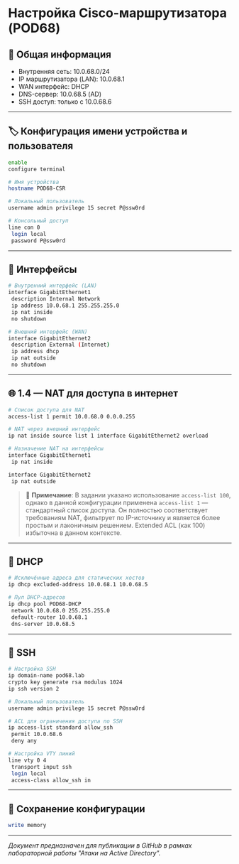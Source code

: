 
# Настройка Cisco-маршрутизатора (POD68)

## 📘 Общая информация

- Внутренняя сеть: 10.0.68.0/24
- IP маршрутизатора (LAN): 10.0.68.1
- WAN интерфейс: DHCP
- DNS-сервер: 10.0.68.5 (AD)
- SSH доступ: только с 10.0.68.6

---

## 🏷 Конфигурация имени устройства и пользователя

```bash
enable
configure terminal

# Имя устройства
hostname POD68-CSR

# Локальный пользователь
username admin privilege 15 secret P@ssw0rd

# Консольный доступ
line con 0
 login local
 password P@ssw0rd
```

---

## 🔧 Интерфейсы

```bash
# Внутренний интерфейс (LAN)
interface GigabitEthernet1
 description Internal Network
 ip address 10.0.68.1 255.255.255.0
 ip nat inside
 no shutdown

# Внешний интерфейс (WAN)
interface GigabitEthernet2
 description External (Internet)
 ip address dhcp
 ip nat outside
 no shutdown
```

---

## 🌐 1.4 — NAT для доступа в интернет

```bash
# Список доступа для NAT
access-list 1 permit 10.0.68.0 0.0.0.255

# NAT через внешний интерфейс
ip nat inside source list 1 interface GigabitEthernet2 overload

# Назначение NAT на интерфейсы
interface GigabitEthernet1
 ip nat inside

interface GigabitEthernet2
 ip nat outside
```

> 💬 **Примечание**: В задании указано использование `access-list 100`, однако в данной конфигурации применена `access-list 1` — стандартный список доступа. Он полностью соответствует требованиям NAT, фильтрует по IP-источнику и является более простым и лаконичным решением. Extended ACL (как 100) избыточна в данном контексте.

---

## 📡 DHCP

```bash
# Исключённые адреса для статических хостов
ip dhcp excluded-address 10.0.68.1 10.0.68.5

# Пул DHCP-адресов
ip dhcp pool POD68-DHCP
 network 10.0.68.0 255.255.255.0
 default-router 10.0.68.1
 dns-server 10.0.68.5
```

---

## 🔐 SSH

```bash
# Настройка SSH
ip domain-name pod68.lab
crypto key generate rsa modulus 1024
ip ssh version 2

# Локальный пользователь
username admin privilege 15 secret P@ssw0rd

# ACL для ограничения доступа по SSH
ip access-list standard allow_ssh
 permit 10.0.68.6
 deny any

# Настройка VTY линий
line vty 0 4
 transport input ssh
 login local
 access-class allow_ssh in
```

---

## 💾 Сохранение конфигурации

```bash
write memory
```

---

_Документ предназначен для публикации в GitHub в рамках лабораторной работы "Атаки на Active Directory"._
